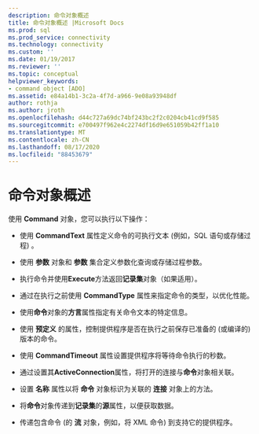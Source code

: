 ```yaml
---
description: 命令对象概述
title: 命令对象概述 |Microsoft Docs
ms.prod: sql
ms.prod_service: connectivity
ms.technology: connectivity
ms.custom: ''
ms.date: 01/19/2017
ms.reviewer: ''
ms.topic: conceptual
helpviewer_keywords:
- command object [ADO]
ms.assetid: e84a14b1-3c2a-4f7d-a966-9e08a93948df
author: rothja
ms.author: jroth
ms.openlocfilehash: d44c727a69dc74bf243bc2f2c0204cb41cd9f585
ms.sourcegitcommit: e700497f962e4c2274df16d9e651059b42ff1a10
ms.translationtype: MT
ms.contentlocale: zh-CN
ms.lasthandoff: 08/17/2020
ms.locfileid: "88453679"
---
```

# <a name="command-object-overview"></a>命令对象概述
使用 **Command** 对象，您可以执行以下操作：  
  
-   使用 **CommandText** 属性定义命令的可执行文本 (例如，SQL 语句或存储过程) 。  
  
-   使用 **参数** 对象和 **参数** 集合定义参数化查询或存储过程参数。  
  
-   执行命令并使用**Execute**方法返回**记录集**对象（如果适用）。  
  
-   通过在执行之前使用 **CommandType** 属性来指定命令的类型，以优化性能。  
  
-   使用**命令**对象的**方言**属性指定有关命令文本的特定信息。  
  
-   使用 **预定义** 的属性，控制提供程序是否在执行之前保存已准备的 (或编译的) 版本的命令。  
  
-   使用 **CommandTimeout** 属性设置提供程序将等待命令执行的秒数。  
  
-   通过设置其**ActiveConnection**属性，将打开的连接与**命令**对象相关联。  
  
-   设置 **名称** 属性以将 **命令** 对象标识为关联的 **连接** 对象上的方法。  
  
-   将**命令**对象传递到**记录集**的**源**属性，以便获取数据。  
  
-   传递包含命令 (的 **流** 对象，例如，将 XML 命令) 到支持它的提供程序。
